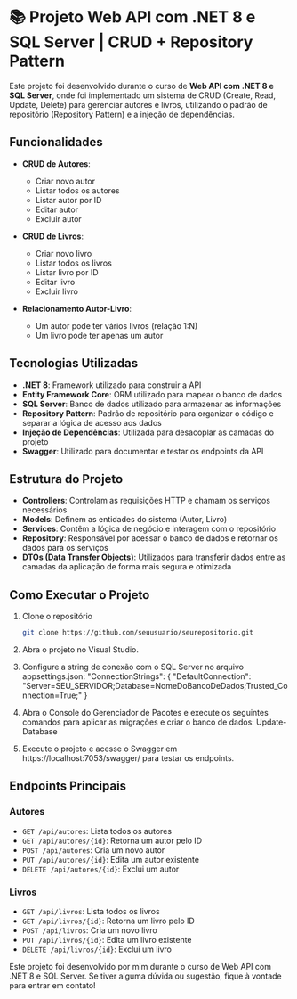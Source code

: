 # 📚 Projeto Web API com .NET 8 e SQL Server | CRUD + Repository Pattern

Este projeto foi desenvolvido durante o curso de **Web API com .NET 8 e SQL Server**, onde foi implementado um sistema de CRUD (Create, Read, Update, Delete) para gerenciar autores e livros, utilizando o padrão de repositório (Repository Pattern) e a injeção de dependências.


## Funcionalidades

- **CRUD de Autores**:
  - Criar novo autor
  - Listar todos os autores
  - Listar autor por ID
  - Editar autor
  - Excluir autor

- **CRUD de Livros**:
  - Criar novo livro
  - Listar todos os livros
  - Listar livro por ID
  - Editar livro
  - Excluir livro

- **Relacionamento Autor-Livro**:
  - Um autor pode ter vários livros (relação 1:N)
  - Um livro pode ter apenas um autor

## Tecnologias Utilizadas

- **.NET 8**: Framework utilizado para construir a API
- **Entity Framework Core**: ORM utilizado para mapear o banco de dados
- **SQL Server**: Banco de dados utilizado para armazenar as informações
- **Repository Pattern**: Padrão de repositório para organizar o código e separar a lógica de acesso aos dados
- **Injeção de Dependências**: Utilizada para desacoplar as camadas do projeto
- **Swagger**: Utilizado para documentar e testar os endpoints da API

## Estrutura do Projeto

- **Controllers**: Controlam as requisições HTTP e chamam os serviços necessários
- **Models**: Definem as entidades do sistema (Autor, Livro)
- **Services**: Contêm a lógica de negócio e interagem com o repositório
- **Repository**: Responsável por acessar o banco de dados e retornar os dados para os serviços
- **DTOs (Data Transfer Objects)**: Utilizados para transferir dados entre as camadas da aplicação de forma mais segura e otimizada

## Como Executar o Projeto

1. Clone o repositório
   ```bash
   git clone https://github.com/seuusuario/seurepositorio.git
2. Abra o projeto no Visual Studio.

3. Configure a string de conexão com o SQL Server no arquivo appsettings.json:
"ConnectionStrings": {
  "DefaultConnection": "Server=SEU_SERVIDOR;Database=NomeDoBancoDeDados;Trusted_Connection=True;"
}

4. Abra o Console do Gerenciador de Pacotes e execute os seguintes comandos para aplicar as migrações e criar o banco de dados:
Update-Database

5. Execute o projeto e acesse o Swagger em https://localhost:7053/swagger/ para testar os endpoints.


## Endpoints Principais

### Autores
- `GET /api/autores`: Lista todos os autores
- `GET /api/autores/{id}`: Retorna um autor pelo ID
- `POST /api/autores`: Cria um novo autor
- `PUT /api/autores/{id}`: Edita um autor existente
- `DELETE /api/autores/{id}`: Exclui um autor

### Livros
- `GET /api/livros`: Lista todos os livros
- `GET /api/livros/{id}`: Retorna um livro pelo ID
- `POST /api/livros`: Cria um novo livro
- `PUT /api/livros/{id}`: Edita um livro existente
- `DELETE /api/livros/{id}`: Exclui um livro

Este projeto foi desenvolvido por mim durante o curso de Web API com .NET 8 e SQL Server. Se tiver alguma dúvida ou sugestão, fique à vontade para entrar em contato!
